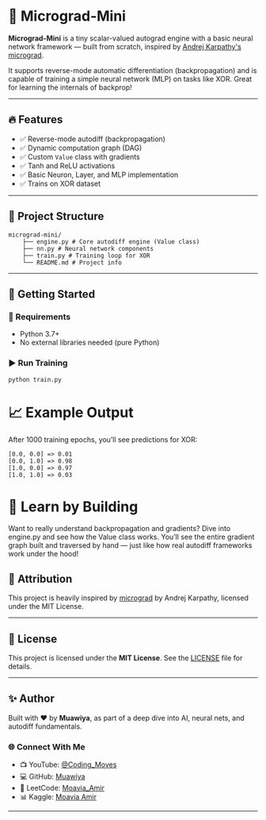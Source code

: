 # 🧠 Micrograd-Mini

**Micrograd-Mini** is a tiny scalar-valued autograd engine with a basic neural network framework — built from scratch, inspired by [Andrej Karpathy's micrograd](https://github.com/karpathy/micrograd).

It supports reverse-mode automatic differentiation (backpropagation) and is capable of training a simple neural network (MLP) on tasks like XOR. Great for learning the internals of backprop!

---

## 🔥 Features

- ✅ Reverse-mode autodiff (backpropagation)
- ✅ Dynamic computation graph (DAG)
- ✅ Custom `Value` class with gradients
- ✅ Tanh and ReLU activations
- ✅ Basic Neuron, Layer, and MLP implementation
- ✅ Trains on XOR dataset

---

## 📁 Project Structure

```
micrograd-mini/
    ├── engine.py # Core autodiff engine (Value class)
    ├── nn.py # Neural network components
    ├── train.py # Training loop for XOR
    └── README.md # Project info
```

---

## 🚀 Getting Started

### 🔧 Requirements

- Python 3.7+
- No external libraries needed (pure Python)

### ▶️ Run Training

```
python train.py
```
# 📈 Example Output
After 1000 training epochs, you’ll see predictions for XOR:
```
[0.0, 0.0] => 0.01
[0.0, 1.0] => 0.98
[1.0, 0.0] => 0.97
[1.0, 1.0] => 0.03
```
# 🧠 Learn by Building
Want to really understand backpropagation and gradients? Dive into engine.py and see how the Value class works. You’ll see the entire gradient graph built and traversed by hand — just like how real autodiff frameworks work under the hood!

## 🙏 Attribution

This project is heavily inspired by [micrograd](https://github.com/karpathy/micrograd) by Andrej Karpathy, licensed under the MIT License.

---

## 🪪 License

This project is licensed under the **MIT License**. See the [LICENSE](LICENSE) file for details.

---

## ✨ Author

Built with ❤️ by **Muawiya**, as part of a deep dive into AI, neural nets, and autodiff fundamentals.

### 🌐 Connect With Me

- 📺 YouTube: [@Coding_Moves](https://www.youtube.com/@Coding_Moves)
- 💻 GitHub: [Muawiya](https://github.com/Muawiya-contact) 
- 🧠 LeetCode: [Moavia_Amir](https://leetcode.com/u/Moavia_Amir/) 
- 📊 Kaggle: [Moavia Amir](https://www.kaggle.com/) 

---
